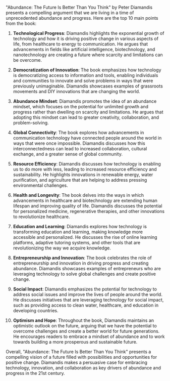 "Abundance: The Future Is Better Than You Think" by Peter Diamandis presents a compelling argument that we are living in a time of unprecedented abundance and progress. Here are the top 10 main points from the book:

1. **Technological Progress**: Diamandis highlights the exponential growth of technology and how it is driving positive change in various aspects of life, from healthcare to energy to communication. He argues that advancements in fields like artificial intelligence, biotechnology, and nanotechnology are creating a future where scarcity and limitations can be overcome.

2. **Democratization of Innovation**: The book emphasizes how technology is democratizing access to information and tools, enabling individuals and communities to innovate and solve problems in ways that were previously unimaginable. Diamandis showcases examples of grassroots movements and DIY innovations that are changing the world.

3. **Abundance Mindset**: Diamandis promotes the idea of an abundance mindset, which focuses on the potential for unlimited growth and progress rather than dwelling on scarcity and limitations. He argues that adopting this mindset can lead to greater creativity, collaboration, and problem-solving.

4. **Global Connectivity**: The book explores how advancements in communication technology have connected people around the world in ways that were once impossible. Diamandis discusses how this interconnectedness can lead to increased collaboration, cultural exchange, and a greater sense of global community.

5. **Resource Efficiency**: Diamandis discusses how technology is enabling us to do more with less, leading to increased resource efficiency and sustainability. He highlights innovations in renewable energy, water purification, and agriculture that are helping to address pressing environmental challenges.

6. **Health and Longevity**: The book delves into the ways in which advancements in healthcare and biotechnology are extending human lifespan and improving quality of life. Diamandis discusses the potential for personalized medicine, regenerative therapies, and other innovations to revolutionize healthcare.

7. **Education and Learning**: Diamandis explores how technology is transforming education and learning, making knowledge more accessible and personalized. He discusses the rise of online learning platforms, adaptive tutoring systems, and other tools that are revolutionizing the way we acquire knowledge.

8. **Entrepreneurship and Innovation**: The book celebrates the role of entrepreneurship and innovation in driving progress and creating abundance. Diamandis showcases examples of entrepreneurs who are leveraging technology to solve global challenges and create positive change.

9. **Social Impact**: Diamandis emphasizes the potential for technology to address social issues and improve the lives of people around the world. He discusses initiatives that are leveraging technology for social impact, such as providing access to clean water, healthcare, and education in developing countries.

10. **Optimism and Hope**: Throughout the book, Diamandis maintains an optimistic outlook on the future, arguing that we have the potential to overcome challenges and create a better world for future generations. He encourages readers to embrace a mindset of abundance and to work towards building a more prosperous and sustainable future.

Overall, "Abundance: The Future Is Better Than You Think" presents a compelling vision of a future filled with possibilities and opportunities for positive change. Diamandis makes a persuasive case for embracing technology, innovation, and collaboration as key drivers of abundance and progress in the 21st century.